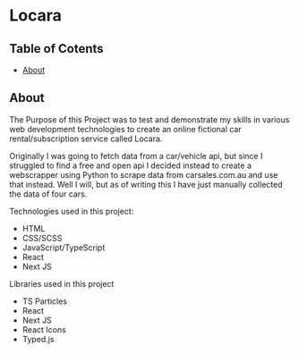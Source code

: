 # Locara

## Table of Cotents

- [About](#about)

## About <a name="about"></a>

The Purpose of this Project was to test and demonstrate my skills in various web development technologies to create an online fictional car rental/subscription service called Locara.

Originally I was going to fetch data from a car/vehicle api, but since I struggled to find a free and open api I decided instead to create a webscrapper using Python to scrape data from carsales.com.au and use that instead. Well I will, but as of writing this I have just manually collected the data of four cars.

Technologies used in this project:

- HTML
- CSS/SCSS
- JavaScript/TypeScript
- React
- Next JS

Libraries used in this project

- TS Particles
- React
- Next JS
- React Icons
- Typed.js

